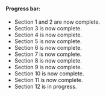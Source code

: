 #### Progress bar:

- Section 1 and 2 are now complete.
- Section 3 is now complete.
- Section 4 is now complete.
- Section 5 is now complete.
- Section 6 is now complete.
- Section 7 is now complete.
- Section 8 is now complete.
- Section 9 is now complete.
- Section 10 is now complete.
- Section 11 is now complete.
- Section 12 is in progress.
